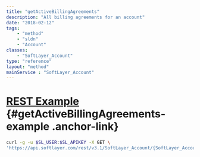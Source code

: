 ```yaml
---
title: "getActiveBillingAgreements"
description: "All billing agreements for an account"
date: "2018-02-12"
tags:
    - "method"
    - "sldn"
    - "Account"
classes:
    - "SoftLayer_Account"
type: "reference"
layout: "method"
mainService : "SoftLayer_Account"
---
```


# [REST Example](#getActiveBillingAgreements-example) <a href="/article/rest/"><i class="fas fa-question"></i></a> {#getActiveBillingAgreements-example .anchor-link} 
```bash
curl -g -u $SL_USER:$SL_APIKEY -X GET \
'https://api.softlayer.com/rest/v3.1/SoftLayer_Account/{SoftLayer_AccountID}/getActiveBillingAgreements'
```
